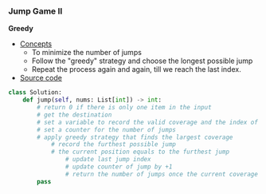 ### Jump Game II

**Greedy**
- [Concepts](images/)
    - To minimize the number of jumps
    - Follow the "greedy" strategy and choose the longest possible jump
    - Repeat the process again and again, till we reach the last index.
- [Source code](source/Greedy.py)

```python
class Solution:
    def jump(self, nums: List[int]) -> int:
        # return 0 if there is only one item in the input
        # get the destination
        # set a variable to record the valid coverage and the index of the last jump
        # set a counter for the number of jumps
        # apply greedy strategy that finds the largest coverage
            # record the furthest possible jump
            # the current position equals to the furthest jump
                # update last jump index
                # update counter of jump by +1
                # return the number of jumps once the current coverage covers the destination
        pass
```